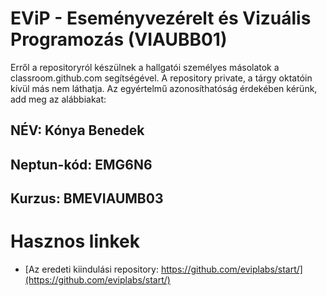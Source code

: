 # EViP - Eseményvezérelt és Vizuális Programozás (VIAUBB01)

Erről a repositoryról készülnek a hallgatói személyes másolatok a classroom.github.com segítségével.
A repository private, a tárgy oktatóin kívül más nem láthatja.
Az egyértelmű azonosíthatóság érdekében kérünk, add meg az alábbiakat:

## NÉV: Kónya Benedek
## Neptun-kód: EMG6N6
## Kurzus: BMEVIAUMB03

# Hasznos linkek 

- [Az eredeti kiindulási repository: https://github.com/eviplabs/start/](https://github.com/eviplabs/start/)
